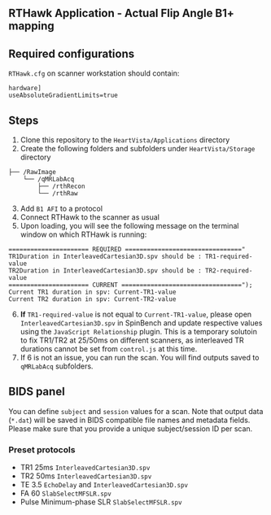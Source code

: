 ## RTHawk Application - Actual Flip Angle B1+ mapping 

## Required configurations 

`RTHawk.cfg` on scanner workstation should contain:

```
hardware]
useAbsoluteGradientLimits=true
```

## Steps 

1. Clone this repository to the `HeartVista/Applications` directory
2. Create the following folders and subfolders under `HeartVista/Storage` directory
```
├── /RawImage
    └── /qMRLabAcq  
        ├── /rthRecon
        └── /rthRaw 
```
3. Add `B1 AFI` to a protocol
4. Connect RTHawk to the scanner as usual 
5. Upon loading, you will see the following message on the terminal window on which RTHawk is running: 

```
====================== REQUIRED ================================"
TR1Duration in InterleavedCartesian3D.spv should be : TR1-required-value
TR2Duration in InterleavedCartesian3D.spv should be : TR2-required-value
====================== CURRENT =================================");
Current TR1 duration in spv: Current-TR1-value
Current TR2 duration in spv: Current-TR2-value
```
6. **If** `TR1-required-value` is not equal to `Current-TR1-value`, please open `InterleavedCartesian3D.spv` in SpinBench and update respective values using the `JavaScript Relationship` plugin. This is a temporary solutoin to fix TR1/TR2 at 25/50ms on different scanners, as interleaved TR durations cannot be set from `control.js` at this time. 
7. If 6 is not an issue, you can run the scan. You will find outputs saved to `qMRLabAcq` subfolders.

## BIDS panel 

You can define `subject` and `session` values for a scan. Note that output data (`*.dat`) will be saved in BIDS compatible file names and metadata fields. Please make sure that you provide a unique subject/session ID per scan. 

### Preset protocols 

* TR1 25ms `InterleavedCartesian3D.spv`
* TR2 50ms `InterleavedCartesian3D.spv`
* TE  3.5 `EchoDelay` and `InterleavedCartesian3D.spv`
* FA  60 `SlabSelectMFSLR.spv`
* Pulse Minimum-phase SLR `SlabSelectMFSLR.spv`
